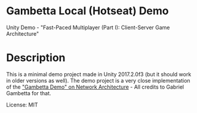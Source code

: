 # Gambetta Local (Hotseat) Demo
Unity Demo - "Fast-Paced Multiplayer (Part I): Client-Server Game Architecture"

# Description
This is a minimal demo project made in Unity 2017.2.0f3 (but it should work in older versions as well). 
The demo project is a very close implementation of the ["Gambetta Demo" on Network Architecture](http://www.gabrielgambetta.com/client-server-game-architecture.html) - All credits to Gabriel Gambetta for that.

License: MIT